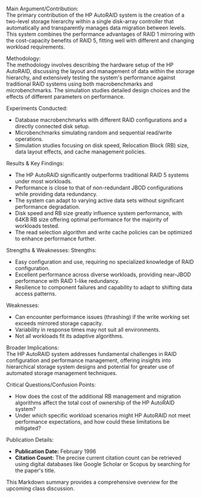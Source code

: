 Main Argument/Contribution:  
The primary contribution of the HP AutoRAID system is the creation of a two-level storage hierarchy within a single disk-array controller that automatically and transparently manages data migration between levels. This system combines the performance advantages of RAID 1 mirroring with the cost-capacity benefits of RAID 5, fitting well with different and changing workload requirements.

Methodology:  
The methodology involves describing the hardware setup of the HP AutoRAID, discussing the layout and management of data within the storage hierarchy, and extensively testing the system's performance against traditional RAID systems using both macrobenchmarks and microbenchmarks. The simulation studies detailed design choices and the effects of different parameters on performance.

Experiments Conducted:  
- Database macrobenchmarks with different RAID configurations and a directly connected disk setup.
- Microbenchmarks simulating random and sequential read/write operations.
- Simulation studies focusing on disk speed, Relocation Block (RB) size, data layout effects, and cache management policies.

Results & Key Findings:  
- The HP AutoRAID significantly outperforms traditional RAID 5 systems under most workloads.
- Performance is close to that of non-redundant JBOD configurations while providing data redundancy.
- The system can adapt to varying active data sets without significant performance degradation.
- Disk speed and RB size greatly influence system performance, with 64KB RB size offering optimal performance for the majority of workloads tested.
- The read selection algorithm and write cache policies can be optimized to enhance performance further.

Strengths & Weaknesses:
Strengths:
- Easy configuration and use, requiring no specialized knowledge of RAID configuration.
- Excellent performance across diverse workloads, providing near-JBOD performance with RAID 1-like redundancy.
- Resilience to component failures and capability to adapt to shifting data access patterns.

Weaknesses:
- Can encounter performance issues (thrashing) if the write working set exceeds mirrored storage capacity.
- Variability in response times may not suit all environments.
- Not all workloads fit its adaptive algorithms.

Broader Implications:  
The HP AutoRAID system addresses fundamental challenges in RAID configuration and performance management, offering insights into hierarchical storage system designs and potential for greater use of automated storage management techniques.

Critical Questions/Confusion Points:  
- How does the cost of the additional RB management and migration algorithms affect the total cost of ownership of the HP AutoRAID system?
- Under which specific workload scenarios might HP AutoRAID not meet performance expectations, and how could these limitations be mitigated?

Publication Details:  
- **Publication Date:** February 1996
- **Citation Count:** The precise current citation count can be retrieved using digital databases like Google Scholar or Scopus by searching for the paper's title.

This Markdown summary provides a comprehensive overview for the upcoming class discussion.